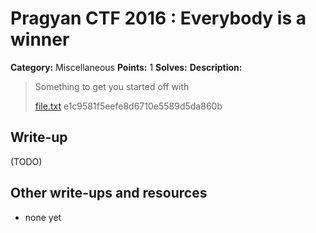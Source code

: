 # Pragyan CTF 2016 : Everybody is a winner

**Category:** Miscellaneous
**Points:** 1
**Solves:** 
**Description:**

> Something to get you started off with
> 
>  [file.txt](./file.txt)  e1c9581f5eefe8d6710e5589d5da860b


## Write-up

(TODO)

## Other write-ups and resources

* none yet
